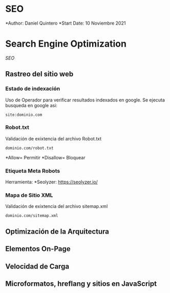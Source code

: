# SEO

*Author: Daniel Quintero
*Start Date: 10 Noviembre 2021

# Search Engine Optimization

_SEO_

<!-- Rastreo del sitio web -->
## Rastreo del sitio web

### Estado de indexación
Uso de Operador para verificar resultados indexados en google. Se ejecuta busqueda en google asi:
```
site:dominio.com
```
### Robot.txt
Validación de exixtencia del archivo Robot.txt
```
dominio.com/robot.txt
```
*Allow= Permitir
*Disallow= Bloquear

### Etiqueta Meta Robots

Herramienta:
*Seolyzer: https://seolyzer.io/

### Mapa de Sitio XML
Validación de exixtencia del archivo sitemap.xml
```
dominio.com/sitemap.xml
```

<!-- Optimización de la Arquitectura -->
## Optimización de la Arquitectura

<!-- Elementos On-Page -->
## Elementos On-Page

<!-- Velocidad de Carga -->
## Velocidad de Carga

<!-- Microformatos, hreflang y sitios en JavaScript -->
## Microformatos, hreflang y sitios en JavaScript
